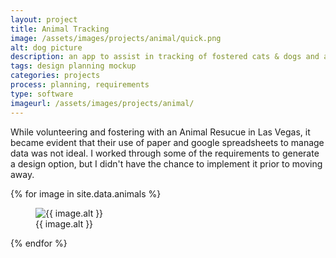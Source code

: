 ```yaml
---
layout: project
title: Animal Tracking
image: /assets/images/projects/animal/quick.png
alt: dog picture
description: an app to assist in tracking of fostered cats & dogs and adoptions
tags: design planning mockup
categories: projects
process: planning, requirements
type: software
imageurl: /assets/images/projects/animal/
---
```


While volunteering and fostering with an Animal Resucue in Las Vegas, it became evident that their use of paper and google spreadsheets to manage data was not ideal. I worked through some of the requirements to generate a design option, but I didn't have the chance to implement it prior to moving away.


<div class="masonry-grid">
    {% for image in site.data.animals %}
        <figure class="card">
            <img src="{{ page.imageurl }}{{ image.src }}.png" alt="{{ image.alt }}">
            <figcaption>{{ image.alt }}</figcaption>
        </figure>
    {% endfor %}
</div>